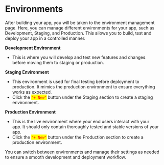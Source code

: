 # Environments

After building your app, you will be taken to the environment management page. Here, you can manage different environments for your app, such as Development, Staging, and Production. This allows you to build,  test and deploy your app in a controlled manner.

**Development Environment**

* This is where you will develop and test new features and changes before moving them to staging or production.

**Staging Environment**

* This environment is used for final testing before deployment to production. It mimics the production environment to ensure everything works as expected.
* Click the <mark style="color:red;">`"+ New"`</mark> button under the Staging section to create a staging environment.

**Production Environment**

* This is the live environment where your end users interact with your app. It should only contain thoroughly tested and stable versions of your app.
* Click the <mark style="color:red;">`"+ New"`</mark> button under the Production section to create a production environment.

You can switch between environments and manage their settings as needed to ensure a smooth development and deployment workflow.
